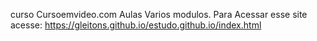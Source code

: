 curso Cursoemvideo.com
Aulas
Varios modulos.
Para Acessar esse site acesse:
https://gleitons.github.io/estudo.github.io/index.html
